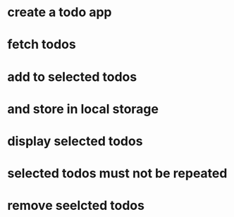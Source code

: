 # create a todo app
# fetch todos
# add to selected todos
# and store in local storage
# display selected todos
# selected todos must not be repeated
# remove seelcted todos 